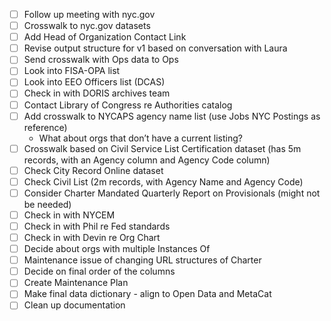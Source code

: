 - [ ] Follow up meeting with nyc.gov
- [ ] Crosswalk to nyc.gov datasets
- [ ] Add Head of Organization Contact Link
- [ ] Revise output structure for v1 based on conversation with Laura
- [ ] Send crosswalk with Ops data to Ops
- [ ] Look into FISA-OPA list
- [ ] Look into EEO Officers list (DCAS)
- [ ] Check in with DORIS archives team
- [ ] Contact Library of Congress re Authorities catalog
- [ ] Add crosswalk to NYCAPS agency name list (use Jobs NYC Postings as reference)
  - What about orgs that don’t have a current listing?
- [ ] Crosswalk based on Civil Service List Certification dataset (has 5m records, with an Agency column and Agency Code column)
- [ ] Check City Record Online dataset
- [ ] Check Civil List (2m records, with Agency Name and Agency Code)
- [ ] Consider Charter Mandated Quarterly Report on Provisionals (might not be needed)
- [ ] Check in with NYCEM
- [ ] Check in with Phil re Fed standards
- [ ] Check in with Devin re Org Chart
- [ ] Decide about orgs with multiple Instances Of
- [ ] Maintenance issue of changing URL structures of Charter
- [ ] Decide on final order of the columns
- [ ] Create Maintenance Plan
- [ ] Make final data dictionary - align to Open Data and MetaCat
- [ ] Clean up documentation
